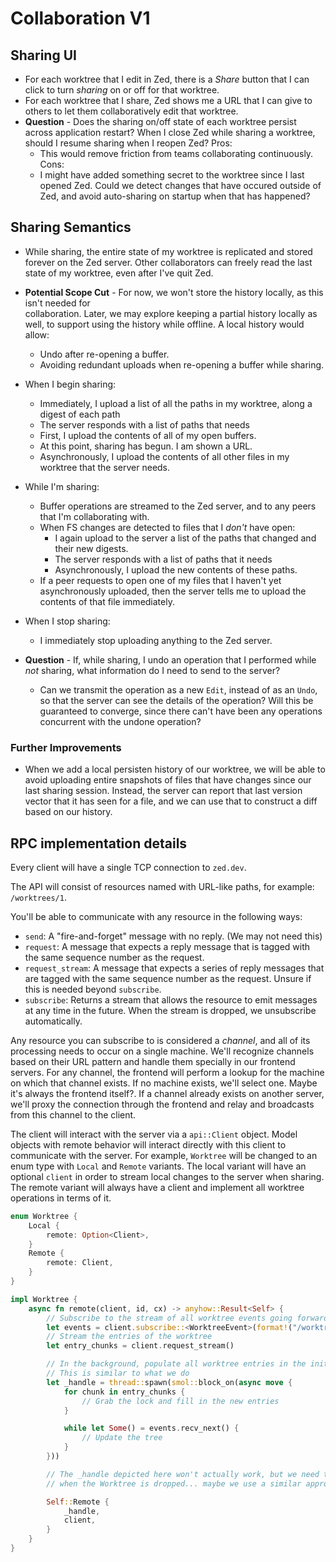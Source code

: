 # Collaboration V1


## Sharing UI

* For each worktree that I edit in Zed, there is a *Share* button that I can click to turn *sharing*
  on or off for that worktree.
* For each worktree that I share, Zed shows me a URL that I can give to others to let them
  collaboratively edit that worktree.
* __Question__ - Does the sharing on/off state of each worktree persist across application restart?
  When I close Zed while sharing a worktree, should I resume sharing when I reopen Zed?
    Pros:
    * This would remove friction from teams collaborating continuously.
    Cons:
    * I might have added something secret to the worktree since I last opened Zed. Could we detect
      changes that have occured outside of Zed, and avoid auto-sharing on startup when that has
      happened?

## Sharing Semantics

* While sharing, the entire state of my worktree is replicated and stored forever on the Zed server.
  Other collaborators can freely read the last state of my worktree, even after I've quit Zed.
* __Potential Scope Cut__ - For now, we won't store the history locally, as this isn't needed for  
  collaboration. Later, we may explore keeping a partial history locally as well, to support using
  the history while offline. A local history would allow:
    * Undo after re-opening a buffer.
    * Avoiding redundant uploads when re-opening a buffer while sharing.

* When I begin sharing:
    * Immediately, I upload a list of all the paths in my worktree, along a digest of each path
    * The server responds with a list of paths that needs
    * First, I upload the contents of all of my open buffers.
    * At this point, sharing has begun. I am shown a URL.
    * Asynchronously, I upload the contents of all other files in my worktree that the server needs.
* While I'm sharing:
    * Buffer operations are streamed to the Zed server, and to any peers that I'm collaborating with.
    * When FS changes are detected to files that I *don't* have open:
        * I again upload to the server a list of the paths that changed and their new digests.
        * The server responds with a list of paths that it needs
        * Asynchronously, I upload the new contents of these paths.
    * If a peer requests to open one of my files that I haven't yet asynchronously uploaded, then
      the server tells me to upload the contents of that file immediately.
* When I stop sharing:
    * I immediately stop uploading anything to the Zed server.

* __Question__  - If, while sharing, I undo an operation that I performed while *not* sharing, what
 information do I need to send to the server?
    * Can we transmit the operation as a new `Edit`, instead of as an `Undo`, so that the server can see
      the details of the operation? Will this be guaranteed to converge, since there can't have been any
      operations concurrent with the undone operation?

### Further Improvements

* When we add a local persisten history of our worktree, we will be able to
  avoid uploading entire snapshots of files that have changes since our last sharing session.
  Instead, the server can report that last version vector that it has seen for a file,
  and we can use that to construct a diff based on our history.

## RPC implementation details

Every client will have a single TCP connection to `zed.dev`.

The API will consist of resources named with URL-like paths, for example: `/worktrees/1`.

You'll be able to communicate with any resource in the following ways:

* `send`: A "fire-and-forget" message with no reply. (We may not need this)
* `request`: A message that expects a reply message that is tagged with the same sequence number as the request.
* `request_stream`: A message that expects a series of reply messages that are tagged with the same sequence number as the request. Unsure if this is needed beyond `subscribe`.
* `subscribe`: Returns a stream that allows the resource to emit messages at any time in the future. When the stream is dropped, we unsubscribe automatically.

Any resource you can subscribe to is considered a *channel*, and all of its processing needs to occur on a single machine. We'll recognize channels based on their URL pattern and handle them specially in our frontend servers. For any channel, the frontend will perform a lookup for the machine on which that channel exists. If no machine exists, we'll select one. Maybe it's always the frontend itself?. If a channel already exists on another server, we'll proxy the connection through the frontend and relay and broadcasts from this channel to the client.

The client will interact with the server via a `api::Client` object. Model objects with remote behavior will interact directly with this client to communicate with the server. For example, `Worktree` will be changed to an enum type with `Local` and `Remote` variants. The local variant will have an optional `client` in order to stream local changes to the server when sharing. The remote variant will always have a client and implement all worktree operations in terms of it.

```rs
enum Worktree {
    Local {
        remote: Option<Client>,
    }
    Remote {
        remote: Client,
    }
}

impl Worktree {
    async fn remote(client, id, cx) -> anyhow::Result<Self> {
        // Subscribe to the stream of all worktree events going forward
        let events = client.subscribe::<WorktreeEvent>(format!("/worktrees/{}", worktree_id)).await?;
        // Stream the entries of the worktree
        let entry_chunks = client.request_stream()

        // In the background, populate all worktree entries in the initial stream and process any change events.
        // This is similar to what we do 
        let _handle = thread::spawn(smol::block_on(async move {
            for chunk in entry_chunks {
                // Grab the lock and fill in the new entries
            }

            while let Some() = events.recv_next() {
                // Update the tree
            }
        }))

        // The _handle depicted here won't actually work, but we need to terminate the thread and drop the subscription
        // when the Worktree is dropped... maybe we use a similar approach to how we handle local worktrees.

        Self::Remote {
            _handle,
            client,
        }
    }
}
```